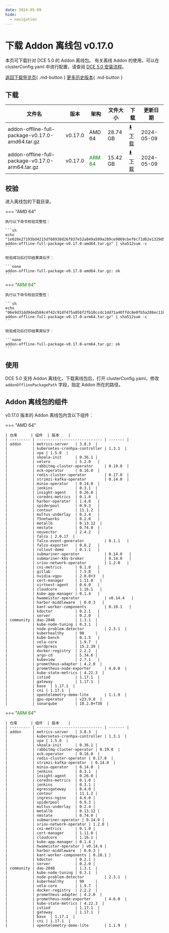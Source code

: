 ```yaml
---
date: 2024-05-09
hide:
  - navigation
---
```


# 下载 Addon 离线包 v0.17.0

本页可下载针对 DCE 5.0 的 Addon 离线包。
有关离线 Addon 的使用，可以在 clusterConfig.yaml 中进行配置，请查阅 [DCE 5.0 安装流程](../../install/index.md#_3)。

[返回下载导览页](../index.md#addon){ .md-button } [更多历史版本](./history.md){ .md-button }

## 下载

| 文件名 | 版本 | 架构 | 文件大小 | 下载 | 更新日期 |
| ----- | --- | ---- | ------ | ---- | ------ |
| addon-offline-full-package-v0.17.0-amd64.tar.gz | v0.17.0 | AMD 64 | 28.74 GB   | [:arrow_down: 下载](https://qiniu-download-public.daocloud.io/DaoCloud_DigitalX_Addon/addon-offline-full-package-v0.17.0-amd64.tar.gz) | 2024-05-09 |
| addon-offline-full-package-v0.17.0-arm64.tar.gz | v0.17.0 | <font color="green">ARM 64</font> | 15.42 GB   | [:arrow_down: 下载](https://qiniu-download-public.daocloud.io/DaoCloud_DigitalX_Addon/addon-offline-full-package-v0.17.0-arm64.tar.gz) | 2024-05-09 |

## 校验

进入离线包的下载目录。

=== "AMD 64"

    执行以下命令校验完整性：

    ```sh
    echo "1e028e27193bd4215df68938d26f837e52a849a589a289ce9869cbef6c71d62e1329d55bc92279612263a811971ac1cb5758d106dbf4dd366cdfb35ff701882c  addon-offline-full-package-v0.17.0-amd64.tar.gz" | sha512sum -c
    ```

    校验成功后打印结果类似于：

    ```none
    addon-offline-full-package-v0.17.0-amd64.tar.gz: ok
    ```

=== "<font color="green">ARM 64</font>"

    执行以下命令校验完整性：

    ```sh
    echo "06e9d31dd9ded584c4f42c91df475a056f2fb10ccdc1dd71a40ffdc8e0fb5a288ec1107669b7f5a2212823a8c2392bec2232ab195ebfb70c32c32f136393fe90  addon-offline-full-package-v0.17.0-arm64.tar.gz" | sha512sum -c
    ```

    校验成功后打印结果类似于：

    ```none
    addon-offline-full-package-v0.17.0-arm64.tar.gz: ok
    ```

## 使用

DCE 5.0 支持 Addon 离线化，下载离线包后，打开 clusterConfig.yaml，修改 `addonOfflinePackagePath` 字段，指定 Addon 所在的路径。

## Addon 离线包的组件

v0.17.0 版本的 Addon 离线包内含以下组件：

=== "AMD 64"

    | 仓库      | 组件  | 版本    |
    | --------- | ----------------------------- | ------- |
    | addon     | metrics-server   | 3.8.3  |
    |           | kubernetes-cronhpa-controller | 1.3.1  |
    |           | vpa | 1.5.0  |
    |           | skoala-init      | 0.36.1 |
    |           | velero           | 5.2.0   |
    |           | rabbitmq-cluster-operator     | 0.19.0  |
    |           | eck-operator     | 0.16.0  |
    |           | redis-cluster-operator        | 0.17.0  |
    |           | strimzi-kafka-operator        | 0.14.0  |
    |           | minio-operator   | 0.14.0  |
    |           | jenkins          | 0.3.1  |
    |           | insight-agent    | 0.26.0 |
    |           | coredns-metrics  | 0.1.0  |
    |           | harbor-operator  | 1.4.0   |
    |           | spiderpool       | 0.9.3   |
    |           | contour          | 11.1.2  |
    |           | multus-underlay  | 0.2.4   |
    |           | f5networks       | 0.2.0   |
    |           | metallb          | 0.13.12  |
    |           | nmstate          | 0.74.0  |
    |           | neuvector        | 2.4.2   |
    |           | falco | 2.0.17  |
    |           | falco-event-generator         | 0.1.1   |
    |           | falco-exporter   | 0.8.2   |
    |           | rollout-demo     | 0.1.1   |
    |           | submariner-operator           | 0.14.0   |
    |           | submariner-k8s-broker         | 0.14.0   |
    |           | sriov-network-operator        | 1.2.0   |
    |           | cni-metrics      | 0.1.0   |
    |           | gitlab           | 7.5.0   |
    |           | nvidia-vgpu      | 2.0.0+3   |
    |           | cert-manager     | 1.11.0   |
    |           | virtnest-agent   | 0.6.0   |
    |           | cloudcore        | 1.16.1   |
    |           | kube-app-manager | 0.1.4   |
    |           | hwameistor-operator           | v0.14.4   |
    |           | harbor-middleware  | 0.0.3   |
    |           | kant-worker-components        | 0.10.1   |
    |           | kdoctor          | 0.2.1   |
    |           | server           | 0.2.0   |
    | community | dao-2048         | 1.3.1  |
    |           | kube-node-tuning | 0.3.1  |
    |           | node-problem-detector         | 2.3.1  |
    |           | kuberhealthy     | 90     |
    |           | kube-bench       | 0.1.5   |
    |           | vela-core        | 1.9.7  |
    |           | wordpress        | 15.2.39 |
    |           | docker-registry  | 2.2.2  |
    |           | argo-cd          | 5.34.6 |
    |           | kubeview         | 2.7.1   |
    |           | prometheus-adapter | 4.2.0  |
    |           | prometheus-node-exporter      | 4.6.0  |
    |           | kube-state-metrics | 4.22.3  |
    |           | istiod           | 1.17.1  |
    |           | gateway          | 1.17.1  |
    |           | base  | 1.17.1  |
    |           | cni | 1.17.1  |
    |           | opentelemetry-demo-lite       | 1.1.9  |
    |           | gpu-operator     | v23.9.0  |
    |           | sonarqube        | 10.2.0+738  |

=== "<font color="green">ARM 64</font>"

    | 仓库      | 组件  | 版本    |
    | --------- | ----------------------------- | ------- |
    | addon     | metrics-server   | 3.8.3  |
    |           | kubernetes-cronhpa-controller | 1.3.1  |
    |           | vpa | 1.5.0  |
    |           | skoala-init      | 0.36.1 |
    |           | rabbitmq-cluster-operator | 0.19.0  |
    |           | eck-operator     | 0.16.0  |
    |           | redis-cluster-operator | 0.17.0  |
    |           | strimzi-kafka-operator  | 0.14.0  |
    |           | minio-operator   | 0.14.0  |
    |           | jenkins          | 0.3.1  |
    |           | insight-agent    | 0.26.0 |
    |           | coredns-metrics  | 0.1.0 |
    |           | jenkins          | 0.3.1 |
    |           | egressgateway    | 0.4.0 |
    |           | contour          | 11.1.2 |
    |           | ingress-nginx    | 4.6.0 |
    |           | spiderpool       | 0.9.3 |
    |           | multus-underlay  | 0.2.4 |
    |           | metallb          | 0.13.12 |
    |           | nmstate          | 0.74.0 |
    |           | submariner-operator | 0.14.0 |
    |           | sriov-network-operator | 1.2.0 |
    |           | cni-metrics      | 0.1.0 |
    |           | cert-manager     | 1.11.0 |
    |           | cloudcore        | 1.16.1 |
    |           | kube-app-manager | 0.1.4 |
    |           | hwameistor-operator | v0.14.4 |
    |           | harbor-middleware  | 0.0.3 |
    |           | kant-worker-components | 0.10.1 |
    |           | kdoctor          | 0.2.1 |
    |           | server           | 0.2.0 |
    | community | dao-2048         | 1.3.1  |
    |           | kube-node-tuning | 0.3.1  |
    |           | node-problem-detector         | 2.3.1  |
    |           | kuberhealthy     | 90     |
    |           | vela-core        | 1.9.7  |
    |           | docker-registry  | 2.2.2  |
    |           | prometheus-adapter | 4.2.0  |
    |           | prometheus-node-exporter      | 4.6.0  |
    |           | kube-state-metrics | 4.22.3  |
    |           | istiod           | 1.17.1  |
    |           | gateway          | 1.17.1  |
    |           | base  | 1.17.1  |
    |           | cni | 1.17.1  |
    |           | opentelemetry-demo-lite       | 1.1.9  |
